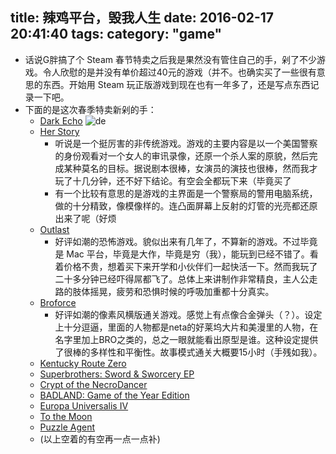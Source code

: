 title: 辣鸡平台，毁我人生
date: 2016-02-17 20:41:40
tags:
category: "game"
---
- 话说G胖搞了个 Steam 春节特卖之后我是果然没有管住自己的手，剁了不少游戏。令人欣慰的是并没有单价超过40元的游戏（并不。也确实买了一些很有意思的东西。开始用 Steam 玩正版游戏到现在也有一年多了，还是写点东西记录一下吧。
- 下面的是这次春季特卖新剁的手：
    - [Dark Echo](http://store.steampowered.com/app/368650/)
        ![de](http://cdn.akamai.steamstatic.com/steam/apps/368650/header.jpg?t=1448577884)
    - [Her Story](http://store.steampowered.com/app/368370/)
        - 听说是一个挺厉害的非传统游戏。游戏的主要内容是以一个美国警察的身份观看对一个女人的审讯录像，还原一个杀人案的原貌，然后完成某种莫名的目标。据说剧本很棒，女演员的演技也很棒，然而我才玩了十几分钟，还不好下结论。有空会全都玩下来（毕竟买了
        - 有一个比较有意思的是游戏的主界面是一个警察局的警用电脑系统，做的十分精致，像模像样的。连凸面屏幕上反射的灯管的光亮都还原出来了呢（好烦
    - [Outlast](http://store.steampowered.com/app/238320/)
        - 好评如潮的恐怖游戏。貌似出来有几年了，不算新的游戏。不过毕竟是 Mac 平台，毕竟是大作，毕竟是穷（我），能玩到已经不错了。看着价格不贵，想着买下来开学和小伙伴们一起快活一下。然而我玩了二十多分钟已经吓得屌都飞了。总体上来讲制作非常精良，主人公走路的肢体摇晃，疲劳和恐惧时候的呼吸加重都十分真实。
    - [Broforce](http://store.steampowered.com/app/274190/)
        - 好评如潮的像素风横版通关游戏。感觉上有点像合金弹头（？）。设定上十分逗逼，里面的人物都是neta的好莱坞大片和美漫里的人物，在名字里加上BRO之类的，总之一眼就能看出原型是谁。这种设定提供了很棒的多样性和平衡性。故事模式通关大概要15小时（手残如我）。
    - [Kentucky Route Zero](http://store.steampowered.com/app/231200/)
    - [Superbrothers: Sword & Sworcery EP](http://store.steampowered.com/app/204060/)
    - [Crypt of the NecroDancer](http://store.steampowered.com/app/247080/)
    - [BADLAND: Game of the Year Edition](http://store.steampowered.com/app/269670/)
    - [Europa Universalis IV](http://store.steampowered.com/app/236850/)
    - [To the Moon](http://store.steampowered.com/app/206440/)
    - [Puzzle Agent](http://store.steampowered.com/app/31270/)
    - (以上空着的有空再一点一点补)
